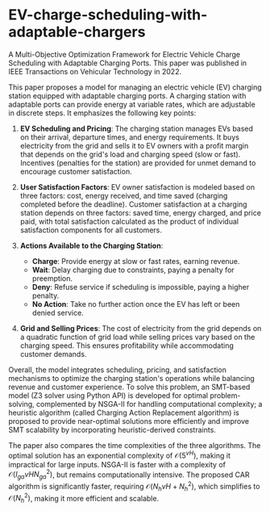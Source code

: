 # EV-charge-scheduling-with-adaptable-chargers
A Multi-Objective Optimization Framework for Electric Vehicle Charge Scheduling with Adaptable Charging Ports. This paper was published in IEEE Transactions on Vehicular Technology in 2022.

This paper proposes a model for managing an electric vehicle (EV) charging station equipped with adaptable charging ports. A charging station with adaptable ports can provide energy at variable rates, which are adjustable in discrete steps. It emphasizes the following key points:

1. **EV Scheduling and Pricing**: The charging station manages EVs based on their arrival, departure times, and energy requirements. It buys electricity from the grid and sells it to EV owners with a profit margin that depends on the grid's load and charging speed (slow or fast). Incentives (penalties for the station) are provided for unmet demand to encourage customer satisfaction.

2. **User Satisfaction Factors**: EV owner satisfaction is modeled based on three factors: cost, energy received, and time saved (charging completed before the deadline). Customer satisfaction at a charging station depends on three factors: saved time, energy charged, and price paid, with total satisfaction calculated as the product of individual satisfaction components for all customers.

3. **Actions Available to the Charging Station**:  
   - **Charge**: Provide energy at slow or fast rates, earning revenue.  
   - **Wait**: Delay charging due to constraints, paying a penalty for preemption.  
   - **Deny**: Refuse service if scheduling is impossible, paying a higher penalty.  
   - **No Action**: Take no further action once the EV has left or been denied service.  

4. **Grid and Selling Prices**: The cost of electricity from the grid depends on a quadratic function of grid load while selling prices vary based on the charging speed. This ensures profitability while accommodating customer demands.

Overall, the model integrates scheduling, pricing, and satisfaction mechanisms to optimize the charging station's operations while balancing revenue and customer experience. To solve this problem, an SMT-based model (Z3 solver using Python API) is developed for optimal problem-solving, complemented by NSGA-II for handling computational complexity; a heuristic algorithm (called Charging Action Replacement algorithm) is proposed to provide near-optimal solutions more efficiently and improve SMT scalability by incorporating heuristic-derived constraints.

The paper also compares the time complexities of the three algorithms. The optimal solution has an exponential complexity of $\mathcal{O}(5^{vH})$, making it impractical for large inputs. NSGA-II is faster with a complexity of $\mathcal{O}(I_{ga}vHN_{ga}^2)$, but remains computationally intensive. The proposed CAR algorithm is significantly faster, requiring $\mathcal{O}(N_hvH + N_h^2)$, which simplifies to $\mathcal{O}(N_h^2)$, making it more efficient and scalable.

